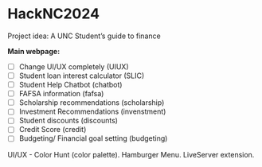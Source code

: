 # HackNC2024
Project idea: A UNC Student’s guide to finance 

**Main webpage:**

- [ ]  Change UI/UX completely (UIUX)
- [ ]  Student loan interest calculator (SLIC)
- [ ]  Student Help Chatbot (chatbot)
- [ ]  FAFSA information (fafsa)
- [ ]  Scholarship recommendations (scholarship)
- [ ]  Investment Recommendations (invenstment)
- [ ]  Student discounts (discounts)
- [ ]  Credit Score (credit)
- [ ]  Budgeting/ Financial goal setting (budgeting)

UI/UX - Color Hunt (color palette). Hamburger Menu. LiveServer extension.
